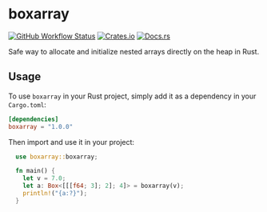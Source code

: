 # boxarray
[![GitHub Workflow Status](https://img.shields.io/github/actions/workflow/status/xayon40-12/boxarray/rust.yml?label=build/tests&logo=github)](https://github.com/xayon40-12/boxarray/actions)
[![Crates.io](https://img.shields.io/crates/v/boxarray.svg)](https://crates.io/crates/boxarray)
[![Docs.rs](https://docs.rs/boxarray/badge.svg)](https://docs.rs/boxarray)

Safe way to allocate and initialize nested arrays directly on the heap in Rust.  

## Usage

To use `boxarray` in your Rust project, simply add it as a dependency in your `Cargo.toml`:
```toml
[dependencies]
boxarray = "1.0.0"
```
Then import and use it in your project:
```rust
  use boxarray::boxarray;

  fn main() {
    let v = 7.0;
    let a: Box<[[[f64; 3]; 2]; 4]> = boxarray(v);
    println!("{a:?}");
  }
```
